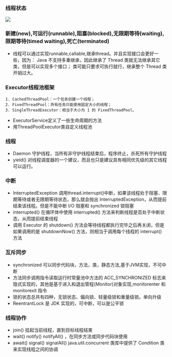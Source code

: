 ### 线程状态
![](../../resources/thread.jpg)
### 新建(new),可运行(runnable),阻塞(blocked),无限期等待(waiting),限期等待(timed waiting),死亡(terminated)
* 线程可以通过实现runnable,callable,继承thread。并且实现接口会更好一些，因为：
  Java 不支持多重继承，因此继承了 Thread 类就无法继承其它类，但是可以实现多个接口；
  类可能只要求可执行就行，继承整个 Thread 类开销过大。
### Executor线程池框架
    1. CachedThreadPool：一个任务创建一个线程；
    2. FixedThreadPool：所有任务只能使用固定大小的线程；
    3. SingleThreadExecutor：相当于大小为 1 的 FixedThreadPool。
* ExecutorService定义了一些生命周期的方法
* 用ThreadPoolExecutor类自定义线程池
### 线程
* Daemon 守护线程，当所有非守护线程结束后，程序终止，杀死所有守护线程
* yield() 对线程调度器的一个建议，而且也只是建议具有相同优先级的其它线程可以运行。
### 中断
* InterruptedException 调用thread.interrupt()中断，如果该线程处于阻塞、限期等待或者无限期等待状态，那么就会抛出 InterruptedException，从而提前结束该线程。但是不能中断 I/O 阻塞和 synchronized 锁阻塞
* interrupted() 在循环体中使用 interrupted() 方法来判断线程是否处于中断状态，从而提前结束线程
* 调用 Executor 的 shutdown() 方法会等待线程都执行完毕之后再关闭，但是如果调用的是 shutdownNow() 方法，则相当于调用每个线程的 interrupt() 方法
### 互斥同步
* synchronized 可以同步代码块，方法，类，静态方法,基于JVM实现，不可中断
* 方法同步调用指令读取运行时常量池中方法的 ACC_SYNCHRONIZED 标志来隐式实现的，其他是基于进入和退出管程(Monitor)对象实现,monitorenter 和 monitorexit 指令
* 锁的状态总共有四种，无锁状态、偏向锁、轻量级锁和重量级锁。单向升级
* ReentrantLock 是 JDK 实现的，可中断，可以是公平锁
### 线程协作
* join() 挂起当前线程，直到目标线程结束
* wait() notify() notifyAll() ，在同步方法或同步代码块使用
* await() signal() signalAll() java.util.concurrent 类库中提供了 Condition 类来实现线程之间的协调
